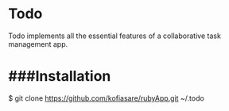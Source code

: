 Todo
=
Todo implements all the essential features of a collaborative
task management app.

###Installation
=
$ git clone https://github.com/kofiasare/rubyApp.git ~/.todo